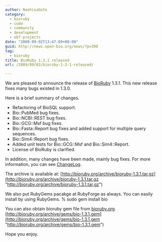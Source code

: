 ```yaml
---
author: NaohisaGoto
category:
  - bioruby
  - code
  - community
  - development
  - obf-projects
date: "2009-09-02T13:47:09+00:00"
guid: http://news.open-bio.org/news/?p=390
tag:
  - bioruby
title: BioRuby 1.3.1 released
url: /2009/09/02/bioruby-1-3-1-released/

---
```

We are pleased to announce the release of [BioRuby](http://bioruby.org/ "BioRuby") 1.3.1. This new release fixes many bugs existed in 1.3.0.

Here is a brief summary of changes.

- Refactoring of BioSQL support.
- Bio::PubMed bug fixes.
- Bio::NCBI::REST bug fixes.
- Bio::GCG::Msf bug fixes.
- Bio::Fasta::Report bug fixes and added support for multiple query sequences.
- Bio::Sim4::Report bug fixes.
- Added unit tests for Bio::GCG::Msf and Bio::Sim4::Report.
- License of BioRuby is clarified.

In addition, many changes have been made, mainly bug fixes. For more information, you can see [ChangeLog](http://github.com/bioruby/bioruby/blob/e731c6e52bc9a672e4546eeca4f2d2d968bdba09/ChangeLog "ChangeLog").

The archive is available at: [http://bioruby.org/archive/bioruby-1.3.1.tar.gz](http://bioruby.org/archive/bioruby-1.3.1.tar.gz "http://bioruby.org/archive/bioruby-1.3.1.tar.gz")

We also put RubyGems pacakge at RubyForge as always. You can easily install by using RubyGems.
% sudo gem install bio

You can also obtain bioruby gem file from [bioruby.org](http://bioruby.org/ "bioruby.org").
[http://bioruby.org/archive/gems/bio-1.3.1.gem](http://bioruby.org/archive/gems/bio-1.3.1.gem "http://bioruby.org/archive/gems/bio-1.3.1.gem")

Hope you enjoy.
